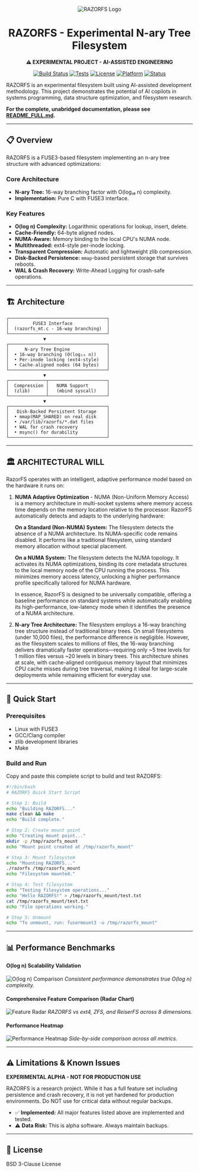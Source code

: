 <div align="center">

![RAZORFS Logo](docs/images/razorfs-logo.jpg)

# RAZORFS - Experimental N-ary Tree Filesystem

**⚠️ EXPERIMENTAL PROJECT - AI-ASSISTED ENGINEERING**

[![Build Status](https://img.shields.io/badge/build-passing-brightgreen.svg)](https://github.com/ncandio/razorfs/actions)
[![Tests](https://img.shields.io/badge/tests-199%2F199%20passing-brightgreen.svg)](https://github.com/ncandio/razorfs/actions)
[![License](https://img.shields.io/badge/license-BSD--3--Clause-blue.svg)](LICENSE)
[![Platform](https://img.shields.io/badge/platform-Linux-lightgrey.svg)](https://github.com/ncandio/razorfs)
[![Status](https://img.shields.io/badge/status-alpha-yellow.svg)](https://github.com/ncandio/razorfs)

</div>

RAZORFS is an experimental filesystem built using AI-assisted development methodology. This project demonstrates the potential of AI copilots in systems programming, data structure optimization, and filesystem research.

**For the complete, unabridged documentation, please see [README_FULL.md](./README_FULL.md).**

---

## 📋 Overview

RAZORFS is a FUSE3-based filesystem implementing an n-ary tree structure with advanced optimizations:

### Core Architecture
- **N-ary Tree:** 16-way branching factor with O(log₁₆ n) complexity.
- **Implementation:** Pure C with FUSE3 interface.

### Key Features
- **O(log n) Complexity:** Logarithmic operations for lookup, insert, delete.
- **Cache-Friendly:** 64-byte aligned nodes.
- **NUMA-Aware:** Memory binding to the local CPU's NUMA node.
- **Multithreaded:** ext4-style per-inode locking.
- **Transparent Compression:** Automatic and lightweight zlib compression.
- **Disk-Backed Persistence:** `mmap`-based persistent storage that survives reboots.
- **WAL & Crash Recovery:** Write-Ahead Logging for crash-safe operations.

---

## 🏗️ Architecture

```
┌─────────────────────────────────────┐
│         FUSE3 Interface             │
│  (razorfs_mt.c - 16-way branching)  │
└─────────────────────────────────────┘
              ▼
┌─────────────────────────────────────┐
│      N-ary Tree Engine              │
│  • 16-way branching (O(log₁₆ n))    │
│  • Per-inode locking (ext4-style)   │
│  • Cache-aligned nodes (64 bytes)   │
└─────────────────────────────────────┘
              ▼
┌──────────────┬──────────────────────┐
│  Compression │   NUMA Support       │
│  (zlib)      │   (mbind syscall)    │
└──────────────┴──────────────────────┘
              ▼
┌─────────────────────────────────────┐
│   Disk-Backed Persistent Storage    │
│  • mmap(MAP_SHARED) on real disk    │
│  • /var/lib/razorfs/*.dat files     │
│  • WAL for crash recovery           │
│  • msync() for durability           │
└─────────────────────────────────────┘
```

--- 

## 🏛️ ARCHITECTURAL WILL

RazorFS operates with an intelligent, adaptive performance model based on the hardware it runs on:

1.  **NUMA Adaptive Optimization** - NUMA (Non-Uniform Memory Access) is a memory architecture in multi-socket systems where memory access time depends on the memory location relative to the processor. RazorFS automatically detects and adapts to the underlying hardware:

    **On a Standard (Non-NUMA) System:** The filesystem detects the absence of a NUMA architecture. Its NUMA-specific code remains disabled. It performs like a traditional filesystem, using standard memory allocation without special placement.

    **On a NUMA System:** The filesystem detects the NUMA topology. It activates its NUMA optimizations, binding its core metadata structures to the local memory node of the CPU running the process. This minimizes memory access latency, unlocking a higher performance profile specifically tailored for NUMA hardware.

    In essence, RazorFS is designed to be universally compatible, offering a baseline performance on standard systems while automatically enabling its high-performance, low-latency mode when it identifies the presence of a NUMA architecture.

2.  **N-ary Tree Architecture:** The filesystem employs a 16-way branching tree structure instead of traditional binary trees. On small filesystems (under 10,000 files), the performance difference is negligible. However, as the filesystem scales to millions of files, the 16-way branching delivers dramatically faster operations—requiring only ~5 tree levels for 1 million files versus ~20 levels in binary trees. This architecture shines at scale, with cache-aligned contiguous memory layout that minimizes CPU cache misses during tree traversal, making it ideal for large-scale deployments while remaining efficient for everyday use.

---

## 🚀 Quick Start

### Prerequisites
- Linux with FUSE3
- GCC/Clang compiler
- zlib development libraries
- Make

### Build and Run

Copy and paste this complete script to build and test RAZORFS:

```bash
#!/bin/bash
# RAZORFS Quick Start Script

# Step 1: Build
echo "Building RAZORFS..."
make clean && make
echo "Build complete."

# Step 2: Create mount point
echo "Creating mount point..."
mkdir -p /tmp/razorfs_mount
echo "Mount point created at /tmp/razorfs_mount"

# Step 3: Mount filesystem
echo "Mounting RAZORFS..."
./razorfs /tmp/razorfs_mount
echo "Filesystem mounted."

# Step 4: Test filesystem
echo "Testing filesystem operations..."
echo "Hello RAZORFS!" > /tmp/razorfs_mount/test.txt
cat /tmp/razorfs_mount/test.txt
echo "File operations working."

# Step 5: Unmount
echo "To unmount, run: fusermount3 -u /tmp/razorfs_mount"
```

---

## 📊 Performance Benchmarks

#### O(log n) Scalability Validation
![O(log n) Comparison](readme_graphs/ologn_scaling_validation.png)
*Consistent performance demonstrates true O(log n) complexity.*

#### Comprehensive Feature Comparison (Radar Chart)
![Feature Radar](readme_graphs/comprehensive_performance_radar.png)
*RAZORFS vs ext4, ZFS, and ReiserFS across 8 dimensions.*

#### Performance Heatmap
![Performance Heatmap](readme_graphs/scalability_heatmap.png)
*Side-by-side comparison across all metrics.*

---

## ⚠️ Limitations & Known Issues

**EXPERIMENTAL ALPHA - NOT FOR PRODUCTION USE**

RAZORFS is a research project. While it has a full feature set including persistence and crash recovery, it is not yet hardened for production environments. Do NOT use for critical data without regular backups.

- ✅ **Implemented:** All major features listed above are implemented and tested.
- ⚠️ **Data Risk:** This is alpha software. Always maintain backups.

---

## 📄 License

BSD 3-Clause License
